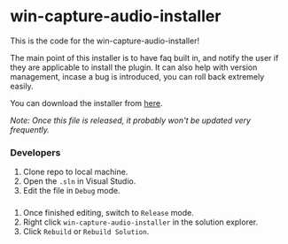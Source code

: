 # win-capture-audio-installer

This is the code for the win-capture-audio-installer!

The main point of this installer is to have faq built in, and notify the user if they are applicable to install the plugin. It can also help with version management, incase a bug is introduced, you can roll back extremely easily.

You can download the installer from [here](https://github.com/DeathlyBower959/win-capture-audio-installer/releases/latest).

*Note: Once this file is released, it probably won't be updated very frequently.*

### Developers
1. Clone repo to local machine.
2. Open the `.sln` in Visual Studio.
3. Edit the file in `Debug` mode.
###
1. Once finished editing, switch to `Release` mode.
2. Right click `win-capture-audio-installer` in the solution explorer.
3. Click `Rebuild` or `Rebuild Solution`.
